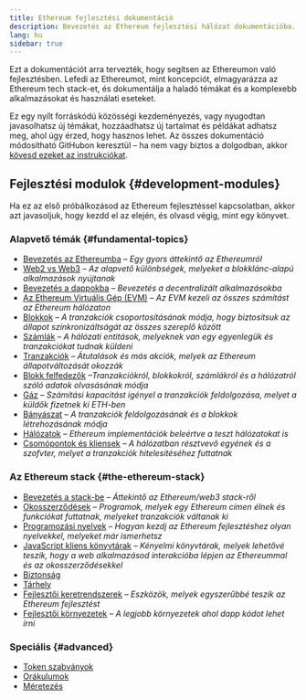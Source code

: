 ```yaml
---
title: Ethereum fejlesztési dokumentáció
description: Bevezetés az Ethereum fejlesztési hálózat dokumentációba.
lang: hu
sidebar: true
---
```


Ezt a dokumentációt arra tervezték, hogy segítsen az Ethereumon való fejlesztésben. Lefedi az Ethereumot, mint koncepciót, elmagyarázza az Ethereum tech stack-et, és dokumentálja a haladó témákat és a komplexebb alkalmazásokat és használati eseteket.

Ez egy nyílt forráskódú közösségi kezdeményezés, vagy nyugodtan javasolhatsz új témákat, hozzáadhatsz új tartalmat és példákat adhatsz meg, ahol úgy érzed, hogy hasznos lehet. Az összes dokumentáció módosítható GitHubon keresztül – ha nem vagy biztos a dolgodban, akkor [kövesd ezeket az instrukciókat](https://github.com/ethereum/ethereum-org-website/blob/dev/README.md).

## Fejlesztési modulok {#development-modules}

Ha ez az első próbálkozásod az Ethereum fejlesztéssel kapcsolatban, akkor azt javasoljuk, hogy kezdd el az elején, és olvasd végig, mint egy könyvet.

### Alapvető témák {#fundamental-topics}

- [Bevezetés az Ethereumba](/developers/docs/intro-to-ethereum/) _– Egy gyors áttekintő az Ethereumról_
- [Web2 vs Web3](/developers/docs/web2-vs-web3/) _– Az alapvető különbségek, melyeket a blokklánc-alapú alkalmazások nyújtanak_
- [Bevezetés a dappokba](/developers/docs/dapps/) _– Bevezetés a decentralizált alkalmazásokba_
- [Az Ethereum Virtuális Gép (EVM)](/developers/docs/evm/) _– Az EVM kezeli az összes számítást az Ethereum hálózaton_
- [Blokkok](/developers/docs/blocks/) _– A tranzakciók csoportosításának módja, hogy biztosítsuk az állapot szinkronizáltságát az összes szereplő között_
- [Számlák](/developers/docs/accounts/) _– A hálózati entitások, melyeknek van egy egyenlegük és tranzakciókat tudnak küldeni_
- [Tranzakciók](/developers/docs/transactions/) _– Átutalások és más akciók, melyek az Ethereum állapotváltozását okozzák_
- [Blokk felfedezők](/developers/docs/data-and-analytics/block-explorers/) _–Tranzakciókról, blokkokról, számlákról és a hálózatról szóló adatok olvasásának módja_
- [Gáz](/developers/docs/gas/) _– Számítási kapacitást igényel a tranzakciók feldolgozása, melyet a küldők fizetnek ki ETH-ben_
- [Bányászat](/developers/docs/consensus-mechanisms/pow/mining/) _– A tranzakciók feldolgozásának és a blokkok létrehozásának módja_
- [Hálózatok](/developers/docs/networks/) _– Ethereum implementációk beleértve a teszt hálózatokat is_
- [Csomópontok és kliensek](/developers/docs/nodes-and-clients/) _– A hálózatban résztvevő egyének és a szofvter, melyet a tranzakciók hitelesítéséhez futtatnak_

### Az Ethereum stack {#the-ethereum-stack}

- [Bevezetés a stack-be](/developers/docs/ethereum-stack/) _– Áttekintő az Ethereum/web3 stack-ről_
- [Okosszerződések](/developers/docs/smart-contracts/) _– Programok, melyek egy Ethereum címen élnek és funkciókat futtatnak, melyeket tranzakciók váltanak ki_
- [Programozási nyelvek](/developers/docs/programming-languages/) _– Hogyan kezdj az Ethereum fejlesztéshez olyan nyelvekkel, melyeket már ismerhetsz_
- [JavaScript kliens könyvtárak](/developers/docs/apis/javascript/) _– Kényelmi könyvtárak, melyek lehetővé teszik, hogy a web alkalmazásod interakcióba lépjen az Ethereummal és az okosszerződésekkel_
- [Biztonság](/developers/docs/smart-contracts/security/)
- [Tárhely](/developers/docs/storage/)
- [Fejlesztői keretrendszerek](/developers/docs/frameworks/) _– Eszközök, melyek egyszerűbbé teszik az Ethereum fejlesztést_
- [Fejlesztői környezetek](/developers/docs/ides/) _– A legjobb környezetek ahol dapp kódot lehet írni_

### Speciális {#advanced}

- [Token szabványok](/developers/docs/standards/tokens/)
- [Orákulumok](/developers/docs/oracles/)
- [Méretezés](/developers/docs/layer-2-scaling/)
